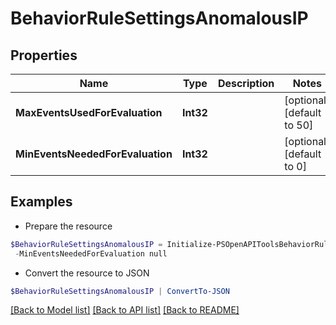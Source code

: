 # BehaviorRuleSettingsAnomalousIP
## Properties

Name | Type | Description | Notes
------------ | ------------- | ------------- | -------------
**MaxEventsUsedForEvaluation** | **Int32** |  | [optional] [default to 50]
**MinEventsNeededForEvaluation** | **Int32** |  | [optional] [default to 0]

## Examples

- Prepare the resource
```powershell
$BehaviorRuleSettingsAnomalousIP = Initialize-PSOpenAPIToolsBehaviorRuleSettingsAnomalousIP  -MaxEventsUsedForEvaluation null `
 -MinEventsNeededForEvaluation null
```

- Convert the resource to JSON
```powershell
$BehaviorRuleSettingsAnomalousIP | ConvertTo-JSON
```

[[Back to Model list]](../README.md#documentation-for-models) [[Back to API list]](../README.md#documentation-for-api-endpoints) [[Back to README]](../README.md)

